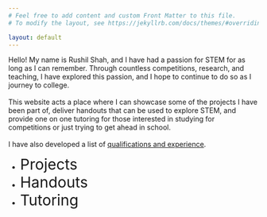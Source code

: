 ```yaml
---
# Feel free to add content and custom Front Matter to this file.
# To modify the layout, see https://jekyllrb.com/docs/themes/#overriding-theme-defaults

layout: default
---
```


Hello! My name is Rushil Shah, and I have had a passion for STEM for as long as I can remember. Through countless competitions, research, and teaching, I have explored this passion, and I hope to continue to do so as I journey to college. <br> <br> This website acts a place where I can showcase some of the projects I have been part of, deliver handouts that can be used to explore STEM, and provide one on one tutoring for those interested in studying for competitions or just trying to get ahead in school. <br> <br> I have also developed a list of [qualifications and experience](./Experience.html).

- <a href="./Projects.html" style="font-size: 30px; text-decoration: none">Projects</a>
- <a href="./Handouts.html" style="font-size: 30px; text-decoration: none">Handouts</a>
- <a href="./Tutoring.html" style="font-size: 30px; text-decoration: none">Tutoring</a>
